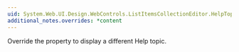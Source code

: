 ```yaml
---
uid: System.Web.UI.Design.WebControls.ListItemsCollectionEditor.HelpTopic
additional_notes.overrides: *content
---
```


<p>Override the <xref href="System.Web.UI.Design.WebControls.ListItemsCollectionEditor.HelpTopic"></xref> property to display a different Help topic.</p>


